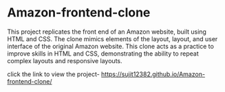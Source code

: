 # Amazon-frontend-clone
 This project replicates the front end of an Amazon website, built using HTML and CSS. The clone mimics elements of the layout, layout, and user interface of the original Amazon website. This clone acts as a practice to improve skills in HTML and CSS, demonstrating the ability to repeat complex layouts and responsive layouts. 

click the link to view the project- https://sujit12382.github.io/Amazon-frontend-clone/
